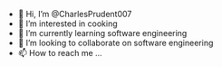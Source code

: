 - 👋 Hi, I’m @CharlesPrudent007
- 👀 I’m interested in cooking
- 🌱 I’m currently learning software engineering
- 💞️ I’m looking to collaborate on software engineering
- 📫 How to reach me ...

<!---
CharlesPrudent007/CharlesPrudent007 is a ✨ special ✨ repository because its `README.md` (this file) appears on your GitHub profile.
You can click the Preview link to take a look at your changes.
--->
